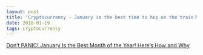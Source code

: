 ```yaml
---
layout: post
title: 'Cryptocurrency - January is the best time to hop on the train？！'
date: 2018-01-19
tags: cryptocurrency
---
```

[Don’t PANIC! January Is the Best Month of the Year! Here’s How and Why](https://medium.com/@wesharehoodies/dont-panic-january-is-the-best-month-of-the-year-here-s-how-and-why-6f0cc43b74cf)
